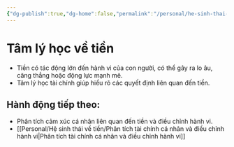 ```yaml
---
{"dg-publish":true,"dg-home":false,"permalink":"/personal/he-sinh-thai-ve-tien/tam-ly-hoc-ve-tien/","dgPassFrontmatter":true,"noteIcon":"","updated":"2025-01-14T22:28:26.795+07:00"}
---
```



# Tâm lý học về tiền
- Tiền có tác động lớn đến hành vi của con người, có thể gây ra lo âu, căng thẳng hoặc động lực mạnh mẽ.
- Tâm lý học tài chính giúp hiểu rõ các quyết định liên quan đến tiền.

## Hành động tiếp theo:
- Phân tích cảm xúc cá nhân liên quan đến tiền và điều chỉnh hành vi.
- [[Personal/Hệ sinh thái về tiền/Phân tích tài chính cá nhân và điều chỉnh hành vi\|Phân tích tài chính cá nhân và điều chỉnh hành vi]]